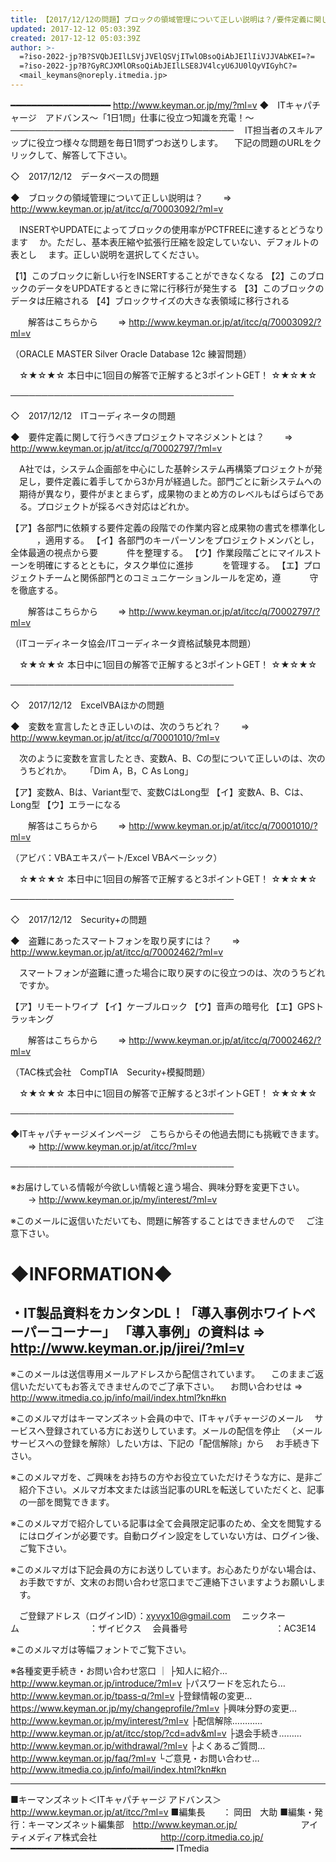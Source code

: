 ```yaml
---
title: 【2017/12/12の問題】ブロックの領域管理について正しい説明は？/要件定義に関して行うべきプロジェクトマ…＜ITキャパチャージ アドバンス＞
updated: 2017-12-12 05:03:39Z
created: 2017-12-12 05:03:39Z
author: >-
  =?iso-2022-jp?B?SVQbJEIlLSVjJVElQSVjITwlOBsoQiAbJEIlIiVJJVAbKEI=?=
  =?iso-2022-jp?B?GyRCJXMlORsoQiAbJEIlLSE8JV4lcyU6JU0lQyVIGyhC?=
  <mail_keymans@noreply.itmedia.jp>
---
```


━━━━━━━━━━━━━━━━━━━ http://www.keyman.or.jp/my/?ml=v
◆　ITキャパチャージ　アドバンス〜「1日1問」仕事に役立つ知識を充電！〜
────────────────────────────────────
　IT担当者のスキルアップに役立つ様々な問題を毎日1問ずつお送りします。
　下記の問題のURLをクリックして、解答して下さい。

◇　2017/12/12　データベースの問題

◆　ブロックの領域管理について正しい説明は？
　　⇒ http://www.keyman.or.jp/at/itcc/q/70003092/?ml=v

　INSERTやUPDATEによってブロックの使用率がPCTFREEに達するとどうなります
　か。ただし、基本表圧縮や拡張行圧縮を設定していない、デフォルトの表とし
　ます。正しい説明を選択してください。

【1】このブロックに新しい行をINSERTすることができなくなる
【2】このブロックのデータをUPDATEするときに常に行移行が発生する
【3】このブロックのデータは圧縮される
【4】ブロックサイズの大きな表領域に移行される

　　解答はこちらから
　　⇒ http://www.keyman.or.jp/at/itcc/q/70003092/?ml=v

（ORACLE MASTER Silver Oracle Database 12c 練習問題）

　☆★☆★☆ 本日中に1回目の解答で正解すると3ポイントGET！ ☆★☆★☆

────────────────────────────────────

◇　2017/12/12　ITコーディネータの問題

◆　要件定義に関して行うべきプロジェクトマネジメントとは？
　　⇒ http://www.keyman.or.jp/at/itcc/q/70002797/?ml=v

　A社では，システム企画部を中心にした基幹システム再構築プロジェクトが発
　足し，要件定義に着手してから3か月が経過した。部門ごとに新システムへの
　期待が異なり，要件がまとまらず，成果物のまとめ方のレベルもばらばらであ
　る。プロジェクトが採るべき対応はどれか。

【ア】各部門に依頼する要件定義の段階での作業内容と成果物の書式を標準化し
　　　，適用する。
【イ】各部門のキーパーソンをプロジェクトメンバとし，全体最適の視点から要
　　　件を整理する。
【ウ】作業段階ごとにマイルストーンを明確にするとともに，タスク単位に進捗
　　　を管理する。
【エ】プロジェクトチームと関係部門とのコミュニケーションルールを定め，遵
　　　守を徹底する。

　　解答はこちらから
　　⇒ http://www.keyman.or.jp/at/itcc/q/70002797/?ml=v

（ITコーディネータ協会/ITコーディネータ資格試験見本問題）

　☆★☆★☆ 本日中に1回目の解答で正解すると3ポイントGET！ ☆★☆★☆

────────────────────────────────────

◇　2017/12/12　ExcelVBAほかの問題

◆　変数を宣言したとき正しいのは、次のうちどれ？
　　⇒ http://www.keyman.or.jp/at/itcc/q/70001010/?ml=v

　次のように変数を宣言したとき、変数A、B、Cの型について正しいのは、次の
　うちどれか。
　 「Dim A，B，C As Long」

【ア】変数A、Bは、Variant型で、変数CはLong型
【イ】変数A、B、Cは、Long型
【ウ】エラーになる

　　解答はこちらから
　　⇒ http://www.keyman.or.jp/at/itcc/q/70001010/?ml=v

（アビバ：VBAエキスパート/Excel VBAベーシック）

　☆★☆★☆ 本日中に1回目の解答で正解すると3ポイントGET！ ☆★☆★☆

────────────────────────────────────

◇　2017/12/12　Security+の問題

◆　盗難にあったスマートフォンを取り戻すには？
　　⇒ http://www.keyman.or.jp/at/itcc/q/70002462/?ml=v

　スマートフォンが盗難に遭った場合に取り戻すのに役立つのは、次のうちどれ
　ですか。

【ア】リモートワイプ
【イ】ケーブルロック
【ウ】音声の暗号化
【エ】GPSトラッキング

　　解答はこちらから
　　⇒ http://www.keyman.or.jp/at/itcc/q/70002462/?ml=v

（TAC株式会社　CompTIA　Security+模擬問題）

　☆★☆★☆ 本日中に1回目の解答で正解すると3ポイントGET！ ☆★☆★☆

────────────────────────────────────

◆ITキャパチャージメインページ　こちらからその他過去問にも挑戦できます。
　　⇒ http://www.keyman.or.jp/at/itcc/?ml=v

────────────────────────────────────

※お届けしている情報が今欲しい情報と違う場合、興味分野を変更下さい。
　　→ http://www.keyman.or.jp/my/interest/?ml=v

※このメールに返信いただいても、問題に解答することはできませんので
　ご注意下さい。

◆INFORMATION◆
========================================================================
・IT製品資料をカンタンDL！「導入事例ホワイトペーパーコーナー」
「導入事例」の資料は ⇒ http://www.keyman.or.jp/jirei/?ml=v
------------------------------------------------------------------------
※このメールは送信専用メールアドレスから配信されています。
　このままご返信いただいてもお答えできませんのでご了承下さい。
　お問い合わせは ⇒ http://www.itmedia.co.jp/info/mail/index.html?kn#kn

※このメルマガはキーマンズネット会員の中で、ITキャパチャージのメール
　サービスへ登録されている方にお送りしています。メールの配信を停止
　（メールサービスへの登録を解除）したい方は、下記の「配信解除」から
　お手続き下さい。

※このメルマガを、ご興味をお持ちの方やお役立ていただけそうな方に、是非ご
　紹介下さい。メルマガ本文または該当記事のURLを転送していただくと、記事
　の一部を閲覧できます。

※このメルマガで紹介している記事は全て会員限定記事のため、全文を閲覧する
　にはログインが必要です。自動ログイン設定をしていない方は、ログイン後、
　ご覧下さい。

※このメルマガは下記会員の方にお送りしています。お心あたりがない場合は、
　お手数ですが、文末のお問い合わせ窓口までご連絡下さいますようお願いしま
　す。

　ご登録アドレス（ログインID）：[xyvyx10@gmail.com](mailto:xyvyx10@gmail.com)
　ニックネーム　　　　　　　　：ザイビクス
　会員番号　　　　　　　　　　：AC3E14

※このメルマガは等幅フォントでご覧下さい。

※各種変更手続き・お問い合わせ窓口
｜
├知人に紹介… http://www.keyman.or.jp/introduce/?ml=v
├パスワードを忘れたら… http://www.keyman.or.jp/tpass-q/?ml=v
├登録情報の変更… https://www.keyman.or.jp/my/changeprofile/?ml=v
├興味分野の変更… http://www.keyman.or.jp/my/interest/?ml=v
├配信解除………… http://www.keyman.or.jp/at/itcc/stop/?cd=adv&ml=v
├退会手続き……… http://www.keyman.or.jp/withdrawal/?ml=v
├よくあるご質問… http://www.keyman.or.jp/faq/?ml=v
└ご意見・お問い合わせ… http://www.itmedia.co.jp/info/mail/index.html?kn#kn

------------------------------------------------------------------------
■キーマンズネット＜ITキャパチャージ アドバンス＞
 http://www.keyman.or.jp/at/itcc/?ml=v
■編集長　　： 岡田　大助
■編集・発行：キーマンズネット編集部　http://www.keyman.or.jp/
　　　　　　　アイティメディア株式会社
　　　　　　　http://corp.itmedia.co.jp/
━━━━━━━━━━━━━━━━━━━━━━━━━━━━━━━ ITmedia